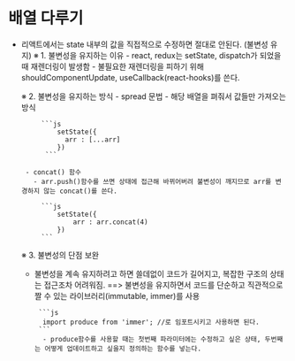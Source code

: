 # 배열 다루기

- 리액트에서는 state 내부의 값을 직접적으로 수정하면 절대로 안된다. (불변성 유지)
  ※ 1. 불변성을 유지하는 이유 - react, redux는 setState, dispatch가 되었을 때 재렌더링이 발생함 - 불필요한 재렌더링을 피하기 위해 shouldComponentUpdate, useCallback(react-hooks)를 쓴다.

  ※ 2. 불변성을 유지하는 방식 - spread 문법 - 해당 배열을 펴줘서 값들만 가져오는 방식

           ```js
               setState({
                 arr : [...arr]
               })
            ```

       - concat() 함수
         - arr.push()함수를 쓰면 상태에 접근해 바뀌어버려 불변성이 깨지므로 arr를 변경하지 않는 concat()를 쓴다.

           ```js
               setState({
                   arr : arr.concat(4)
               })
           ```

  ※ 3. 불변성의 단점 보완  
   - 불변성을 계속 유지하려고 하면 쓸데없이 코드가 길어지고, 복잡한 구조의 상태는 접근조차 어려워짐.
  ==> 불변성을 유지하면서 코드를 단순하고 직관적으로 짤 수 있는 라이브러리(immutable, immer)를 사용

          ```js
           import produce from 'immer'; //로 임포트시키고 사용하면 된다.
          ```
           - produce함수를 사용할 때는 첫번째 파라미터에는 수정하고 싶은 상태, 두번째는 어떻게 업데이트하고 싶을지 정의하는 함수를 넣는다.

